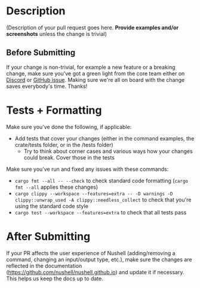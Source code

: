 # Description

(Description of your pull request goes here. **Provide examples and/or screenshots** unless the change is trivial)

## Before Submitting

If your change is non-trivial, for example a new feature or a breaking change, make sure you've got a green light from the core team either on [Discord](https://discordapp.com/invite/NtAbbGn) or [GitHub issue](https://github.com/nushell/nushell/issues/new/choose).
Making sure we're all on board with the change saves everybody's time.
Thanks!

# Tests + Formatting

Make sure you've done the following, if applicable:

- Add tests that cover your changes (either in the command examples, the crate/tests folder, or in the /tests folder)
  - Try to think about corner cases and various ways how your changes could break. Cover those in the tests

Make sure you've run and fixed any issues with these commands:

- `cargo fmt --all -- --check` to check standard code formatting (`cargo fmt --all` applies these changes)
- `cargo clippy --workspace --features=extra -- -D warnings -D clippy::unwrap_used -A clippy::needless_collect` to check that you're using the standard code style
- `cargo test --workspace --features=extra` to check that all tests pass

# After Submitting

If your PR affects the user experience of Nushell (adding/removing a command, changing an input/output type, etc.), make sure the changes are reflected in the documentation (https://github.com/nushell/nushell.github.io) and update it if necessary.
This helps us keep the docs up to date.
